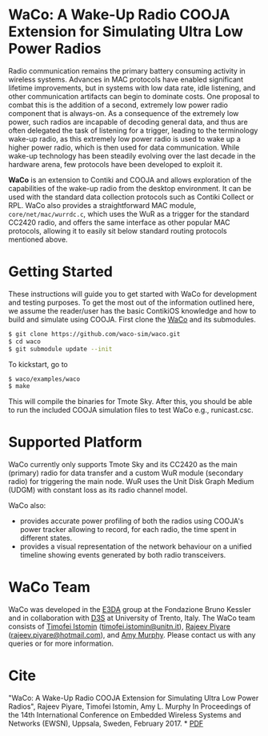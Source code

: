 # WaCo: A Wake-Up Radio COOJA Extension for Simulating Ultra Low Power Radios

Radio communication remains the primary battery consuming activity in wireless systems. Advances in MAC protocols have enabled significant lifetime improvements, but in systems with low data rate, idle listening, and other communication artifacts can begin to dominate costs. One proposal to combat this is the addition of a second, extremely low power radio component that is always-on. As a consequence of the extremely low power, such radios are incapable of decoding general data, and thus are often delegated the task of listening for a trigger, leading to the terminology wake-up radio, as this extremely low power radio is used to wake up a higher power radio, which is then used for data communication. While wake-up technology has been steadily evolving over the last decade in the hardware arena, few protocols have been developed to exploit it. 

**WaCo**  is an extension to Contiki and COOJA and allows exploration of the capabilities of the wake-up radio from the desktop environment. It can be used with the standard data collection protocols such as Contiki Collect or RPL. WaCo also provides a straightforward MAC module, `core/net/mac/wurrdc.c`, which uses the WuR as a trigger for the standard CC2420 radio, and offers the same interface as other popular MAC protocols, allowing it to easily sit below standard routing protocols mentioned above.

# Getting Started

These instructions will guide you to get started with WaCo for development and testing purposes. To get the most out of the information outlined here, we assume the reader/user has the basic ContikiOS knowledge and how to build and simulate using COOJA. First clone the [WaCo](https://github.com/waco-sim) and its submodules.
```sh
$ git clone https://github.com/waco-sim/waco.git
$ cd waco
$ git submodule update --init
```
To kickstart, go to 
```sh
$ waco/examples/waco
$ make 
```
This will compile the binaries for Tmote Sky. After this, you should be able to run the included COOJA simulation files to test WaCo e.g., runicast.csc.

# Supported Platform

WaCo currently only supports Tmote Sky and its CC2420 as the main (primary) radio for data transfer and a custom WuR module (secondary radio) for triggering the main node. WuR uses the Unit Disk Graph Medium (UDGM) with constant loss as its radio channel model.

WaCo also:
  - provides accurate power profiling of both the radios using COOJA's power tracker allowing to record, for each radio, the time spent in different states.
  - provides a visual representation of the network behaviour on a unified timeline showing events generated by both radio transceivers.

# WaCo Team

WaCo was developed in the [E3DA](https://e3da.fbk.eu/) group at the Fondazione Bruno Kessler and in collaboration with [D3S](d3s.disi.unitn.it) at University of Trento, Italy. The WaCo team consists of [Timofei Istomin](http://d3s.disi.unitn.it/people/list) (timofei.istomin@unitn.it), [Rajeev Piyare](http://www.rajeevpiyare.com/) (rajeev.piyare@hotmail.com), and [Amy Murphy](https://e3da.fbk.eu/people/profile/murphy). Please contact us with any queries or for more information.


# Cite

"WaCo: A Wake-Up Radio COOJA Extension for Simulating Ultra Low Power Radios", Rajeev Piyare, Timofei Istomin, Amy L. Murphy
In Proceedings of the 14th International Conference on Embedded Wireless Systems and Networks (EWSN), Uppsala, Sweden, February 2017. * [PDF]

[PDF]: <http://www.rajeevpiyare.com/wp-content/uploads/2017/02/piyare.pdf>


